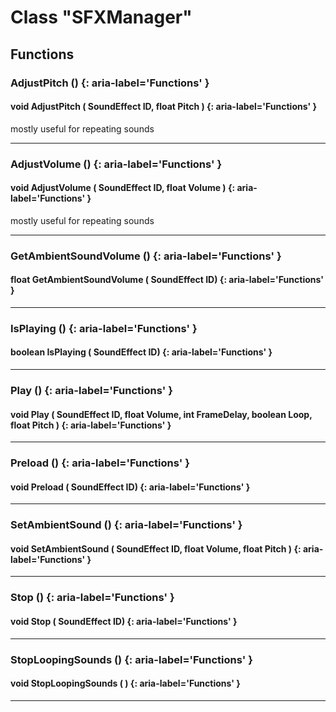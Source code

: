 # Class "SFXManager"
## Functions
### AdjustPitch () {: aria-label='Functions' }
#### void AdjustPitch ( SoundEffect ID, float Pitch )  {: aria-label='Functions' }
mostly useful for repeating sounds 
___ 
### AdjustVolume () {: aria-label='Functions' }
#### void AdjustVolume ( SoundEffect ID, float Volume )  {: aria-label='Functions' }
mostly useful for repeating sounds 
___ 
### GetAmbientSoundVolume () {: aria-label='Functions' }
#### float GetAmbientSoundVolume ( SoundEffect ID)  {: aria-label='Functions' }

___ 
### IsPlaying () {: aria-label='Functions' }
#### boolean IsPlaying ( SoundEffect ID)  {: aria-label='Functions' }

___ 
### Play () {: aria-label='Functions' }
#### void Play ( SoundEffect ID, float Volume, int FrameDelay, boolean Loop, float Pitch )  {: aria-label='Functions' }

___ 
### Preload () {: aria-label='Functions' }
#### void Preload ( SoundEffect ID)  {: aria-label='Functions' }

___ 
### SetAmbientSound () {: aria-label='Functions' }
#### void SetAmbientSound ( SoundEffect ID, float Volume, float Pitch )  {: aria-label='Functions' }

___ 
### Stop () {: aria-label='Functions' }
#### void Stop ( SoundEffect ID)  {: aria-label='Functions' }

___ 
### StopLoopingSounds () {: aria-label='Functions' }
#### void StopLoopingSounds ( )  {: aria-label='Functions' }

___ 

